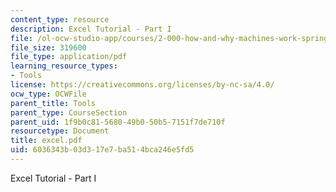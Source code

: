 ```yaml
---
content_type: resource
description: Excel Tutorial - Part I
file: /ol-ocw-studio-app/courses/2-000-how-and-why-machines-work-spring-2002/6036343b03d317e7ba514bca246e5fd5_excel.pdf
file_size: 319600
file_type: application/pdf
learning_resource_types:
- Tools
license: https://creativecommons.org/licenses/by-nc-sa/4.0/
ocw_type: OCWFile
parent_title: Tools
parent_type: CourseSection
parent_uid: 1f9b0c81-5680-49b0-50b5-7151f7de710f
resourcetype: Document
title: excel.pdf
uid: 6036343b-03d3-17e7-ba51-4bca246e5fd5
---
```

Excel Tutorial - Part I